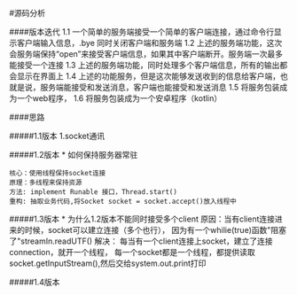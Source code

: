#源码分析

####版本迭代
    1.1 一个简单的服务端接受一个简单的客户端连接，通过命令行显示客户端输入信息，.bye 同时关闭客户端和服务端
    1.2 上述的服务端功能，这次会服务端保持“open”来接受客户端信息，如果其中客户端断开。服务端一次最多能接受一个连接
    1.3 上述的服务端功能，同时处理多个客户端信息，所有的输出都会显示在界面上
    1.4 上述的功能服务，但是这次能够发送收到的信息给客户端，也就是说，服务端能接受和发送消息，客户端也能接受和发送消息
    1.5 将服务包装成为一个web程序，
    1.6 将服务包装成为一个安卓程序（kotlin）
    
####思路

#####1.1版本
    1.socket通讯
    
#####1.2版本 
    * 如何保持服务器常驻
    
    核心：使用线程保持socket连接
    原理：多线程来保持资源
    方法: implement Runable 接口，Thread.start()
    重构: 抽取业务代码,将Socket socket = socket.accept()放入线程中
    
#####1.3版本 
    * 为什么1.2版本不能同时接受多个client 
    原因：当有client连接进来的时候，socket可以建立连接（多个也行），
    因为有一个whilie(true)函数"阻塞了"streamIn.readUTF()
    解决： 每当有一个client连接上socket，建立了连接connection，就开一个线程，
    每一个socket都是一个线程，都提供读取socket.getInputStream(),然后交给system.out.print打印

#####1.4版本  
    
    
    


    

    
    


